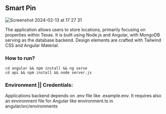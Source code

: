 ## Smart Pin

![Screenshot 2024-02-13 at 17 27 31](https://github.com/ekimbasoglu/SmartPin/assets/42123636/6f5efa07-2081-4d43-8c50-f55a87ddbd9d)

The application allows users to store locations, primarily focusing on properties within Texas. 
It is built using Node.js and Angular, with MongoDB serving as the database backend. Design elements are crafted with Tailwind CSS and Angular Material.


### How to run?

```
cd angular && npm install && ng serve
cd api && npm install && node server.js
```



### Environment || Credentials:

Applications backend depends on .env file like .example.env.
It requires also an environment file for Angular like environment.ts in angular/src/environments
